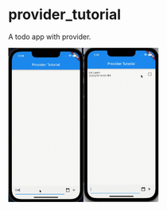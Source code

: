 # provider_tutorial

A todo app with provider.

<img src = "./screenshot/add_todo.gif" width="30%" height="30%"><img src = "./screenshot/remove_todo.gif" width="30%" height="30%">
